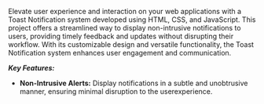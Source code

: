 Elevate user experience and interaction on your web applications with a Toast Notification system developed using HTML, CSS, and JavaScript. This project offers a streamlined way to display non-intrusive notifications to users, providing timely feedback and updates without disrupting their workflow. With its customizable design and versatile functionality, the Toast Notification system enhances user engagement and communication.

_**Key Features:**_

- **Non-Intrusive Alerts:**  Display notifications in a subtle and unobtrusive manner, ensuring minimal disruption to the userexperience.

